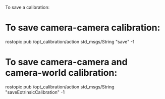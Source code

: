 To save a calibration:

# To save camera-camera calibration:
rostopic pub /opt_calibration/action std_msgs/String "save" -1

# To save camera-camera and camera-world calibration:
rostopic pub /opt_calibration/action std_msgs/String "saveExtrinsicCalibration" -1


